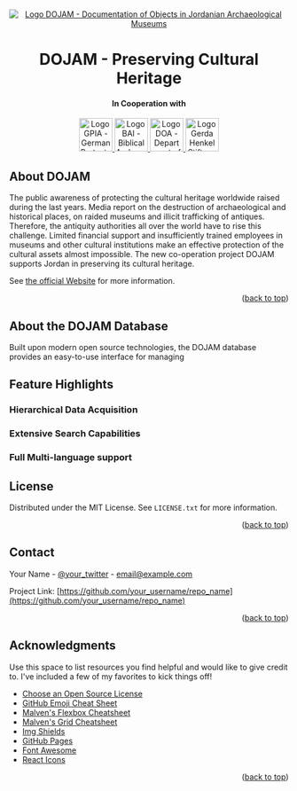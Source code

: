 

<a name="readme-top"></a>

<!-- PROJECT LOGO -->
<br />
<div align="center">
  <a href="https://github.com/othneildrew/Best-README-Template">
    <img src="https://user-images.githubusercontent.com/15048930/214324373-82c83222-0407-473e-bff3-841a74e175af.png" alt="Logo DOJAM - Documentation of Objects in Jordanian Archaeological Museums">
  </a>
    <h1>DOJAM - Preserving Cultural Heritage</h1>
</div>

<div align="center">
  <h4>In Cooperation with</h4>
    <a href="https://www.deiahl.de/en/">
      <img src="https://user-images.githubusercontent.com/15048930/214328737-c13bf37a-13df-42f3-b85b-9d4207f87479.gif" alt="Logo GPIA - German Protestant Institute of Archaeology in the Holy Land" height=60px>
    </a>
    <a href="https://www.bai-wuppertal.de/">
      <img src="https://user-images.githubusercontent.com/15048930/214328703-5e161263-8c90-4497-8403-11595d5cd22a.png" alt="Logo BAI - Biblical Archaeological Institute Wuppertal" height=60px>
    </a>
    <a href="http://doa.gov.jo/homeen.aspx">
      <img src="https://user-images.githubusercontent.com/15048930/214328766-4472a407-8d97-4e8b-ba03-e7af9359498f.png" alt="Logo DOA - Department of Antiquities of the Jordan Government" height=60px>
    </a>
    <a href="https://www.gerda-henkel-stiftung.de/en/">
      <img src="https://user-images.githubusercontent.com/15048930/214328782-3c740e9c-6b21-4611-b2e8-338d336bee65.jpg" alt="Logo Gerda Henkel Stiftung" height=60px>
    </a>
</div>

<!-- ABOUT THE PROJECT -->
## About DOJAM
The public awareness of protecting the cultural heritage worldwide raised during the last years. Media report on the destruction of archaeological and historical places, on raided museums and illicit trafficking of antiques. 
Therefore, the antiquity authorities all over the world have to rise this challenge. Limited financial support and insufficiently trained employees in museums and other cultural institutions make an effective protection of the cultural assets almost impossible.
The new co-operation project DOJAM supports Jordan in preserving its cultural heritage.

See [the official Website](https://www.zitadelle-amman.de/) for more information.
<p align="right">(<a href="#readme-top">back to top</a>)</p>

## About the DOJAM Database
Built upon modern open source technologies, the DOJAM database provides an easy-to-use interface for managing

## Feature Highlights
### Hierarchical Data Acquisition
### Extensive Search Capabilities
### Full Multi-language support

<!-- LICENSE -->
## License

Distributed under the MIT License. See `LICENSE.txt` for more information.

<p align="right">(<a href="#readme-top">back to top</a>)</p>



<!-- CONTACT -->
## Contact

Your Name - [@your_twitter](https://twitter.com/your_username) - email@example.com

Project Link: [https://github.com/your_username/repo_name](https://github.com/your_username/repo_name)

<p align="right">(<a href="#readme-top">back to top</a>)</p>



<!-- ACKNOWLEDGMENTS -->
## Acknowledgments

Use this space to list resources you find helpful and would like to give credit to. I've included a few of my favorites to kick things off!

* [Choose an Open Source License](https://choosealicense.com)
* [GitHub Emoji Cheat Sheet](https://www.webpagefx.com/tools/emoji-cheat-sheet)
* [Malven's Flexbox Cheatsheet](https://flexbox.malven.co/)
* [Malven's Grid Cheatsheet](https://grid.malven.co/)
* [Img Shields](https://shields.io)
* [GitHub Pages](https://pages.github.com)
* [Font Awesome](https://fontawesome.com)
* [React Icons](https://react-icons.github.io/react-icons/search)

<p align="right">(<a href="#readme-top">back to top</a>)</p>



<!-- MARKDOWN LINKS & IMAGES -->
<!-- https://www.markdownguide.org/basic-syntax/#reference-style-links -->
[contributors-shield]: https://img.shields.io/github/contributors/othneildrew/Best-README-Template.svg?style=for-the-badge
[contributors-url]: https://github.com/othneildrew/Best-README-Template/graphs/contributors
[forks-shield]: https://img.shields.io/github/forks/othneildrew/Best-README-Template.svg?style=for-the-badge
[forks-url]: https://github.com/othneildrew/Best-README-Template/network/members
[stars-shield]: https://img.shields.io/github/stars/othneildrew/Best-README-Template.svg?style=for-the-badge
[stars-url]: https://github.com/othneildrew/Best-README-Template/stargazers
[issues-shield]: https://img.shields.io/github/issues/othneildrew/Best-README-Template.svg?style=for-the-badge
[issues-url]: https://github.com/othneildrew/Best-README-Template/issues
[license-shield]: https://img.shields.io/github/license/othneildrew/Best-README-Template.svg?style=for-the-badge
[license-url]: https://github.com/othneildrew/Best-README-Template/blob/master/LICENSE.txt
[linkedin-shield]: https://img.shields.io/badge/-LinkedIn-black.svg?style=for-the-badge&logo=linkedin&colorB=555
[linkedin-url]: https://linkedin.com/in/othneildrew
[product-screenshot]: images/screenshot.png
[Next.js]: https://img.shields.io/badge/next.js-000000?style=for-the-badge&logo=nextdotjs&logoColor=white
[Next-url]: https://nextjs.org/
[React.js]: https://img.shields.io/badge/React-20232A?style=for-the-badge&logo=react&logoColor=61DAFB
[React-url]: https://reactjs.org/
[Vue.js]: https://img.shields.io/badge/Vue.js-35495E?style=for-the-badge&logo=vuedotjs&logoColor=4FC08D
[Vue-url]: https://vuejs.org/
[Angular.io]: https://img.shields.io/badge/Angular-DD0031?style=for-the-badge&logo=angular&logoColor=white
[Angular-url]: https://angular.io/
[Svelte.dev]: https://img.shields.io/badge/Svelte-4A4A55?style=for-the-badge&logo=svelte&logoColor=FF3E00
[Svelte-url]: https://svelte.dev/
[Laravel.com]: https://img.shields.io/badge/Laravel-FF2D20?style=for-the-badge&logo=laravel&logoColor=white
[Laravel-url]: https://laravel.com
[Bootstrap.com]: https://img.shields.io/badge/Bootstrap-563D7C?style=for-the-badge&logo=bootstrap&logoColor=white
[Bootstrap-url]: https://getbootstrap.com
[JQuery.com]: https://img.shields.io/badge/jQuery-0769AD?style=for-the-badge&logo=jquery&logoColor=white
[JQuery-url]: https://jquery.com 
